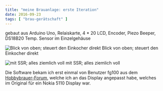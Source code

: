```yaml
---
title: "meine Brauanlage: erste Iteration"
date: 2016-09-23
tags: [ "brau-gerätschaft" ]
---
```


gebaut aus Arduino Uno, Relaiskarte, 4 * 20 LCD, Encoder, Piezo Beeper, DS18B20 Temp. Sensor im Einzelgehäuse

![Blick von oben; steuert den Einkocher direkt](/images/IMG_0093.jpg)
Blick von oben; steuert den Einkocher direkt

![mit SSR; alles ziemlich voll](/images/IMG_0159.jpg)
mit SSR; alles ziemlich voll

Die Software bekam ich erst einmal von Benutzer fg100 aus dem [Hobbybrauer-Forum](http://hobbybrauer.de/forum/), welche
ich an das Display angepasst habe, welches im Original für ein Nokia 5110 Display war.

